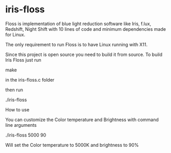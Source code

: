 # iris-floss
Floss is implementation of blue light reduction software like Iris, f.lux, Redshift, Night Shift with 10 lines of code and minimum dependencies made for Linux.

The only requirement to run Floss is to have Linux running with X11.

Since this project is open source you need to build it from source. To build Iris Floss just run

make

in the iris-floss.c folder

then run

./iris-floss

How to use

You can customize the Color temperature and Brightness with command line arguments

./iris-floss 5000 90

Will set the Color temperature to 5000K
and brightness to 90%
